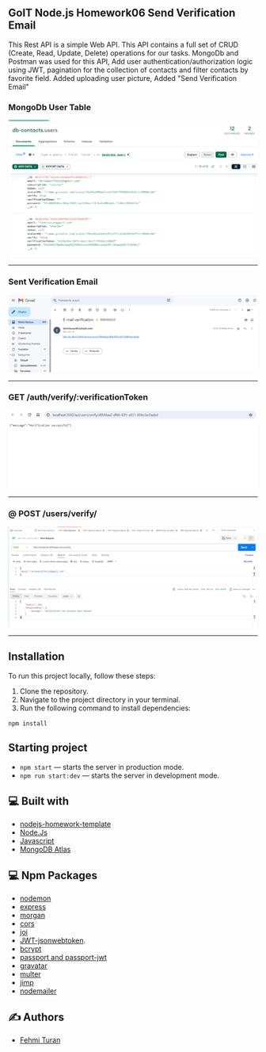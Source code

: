 ## GoIT Node.js Homework06 Send Verification Email
This Rest API is a simple Web API. This API contains a full set of CRUD (Create, Read, Update, Delete) operations for our tasks. MongoDb and Postman was used for this API, Add user authentication/authorization logic using JWT, pagination for the collection of contacts and filter contacts by favorite field. Added uploading user picture, Added "Send Verification Email"


### MongoDb User Table
![GoIT-hw-06](https://github.com/fehmituran/Rest-Api-Application/blob/hw06-email/public/img/mongodb.PNG)

------------------------------------------------------------------------------------------------
### Sent Verification Email
![GoIT-hw-06](https://github.com/fehmituran/Rest-Api-Application/blob/hw06-email/public/img/email.PNG)

------------------------------------------------------------------------------------------------
### GET /auth/verify/:verificationToken
![GoIT-hw-06](https://github.com/fehmituran/Rest-Api-Application/blob/hw06-email/public/img/emailVerification.PNG)

------------------------------------------------------------------------------------------------
### @ POST /users/verify/
![GoIT-hw-06](https://github.com/fehmituran/Rest-Api-Application/blob/hw06-email/public/img/reSendEmail.PNG)

------------------------------------------------------------------------------------------------


## Installation

To run this project locally, follow these steps:

1. Clone the repository.
2. Navigate to the project directory in your terminal.
3. Run the following command to install dependencies:

```
npm install
```

## Starting project
- `npm start` &mdash; starts the server in production mode.
- `npm run start:dev` &mdash; starts the server in development mode.

## :computer: Built with

- [nodejs-homework-template](https://github.com/oliverplay/nodejs-homework-template)
- [Node.Js](https://nodejs.org/en)
- [Javascript](https://javascript.info/)
- [MongoDB Atlas](https://www.mongodb.com/atlas/database)



## :computer: Npm Packages

- [nodemon](https://nodemon.io/)
- [express](https://www.npmjs.com/package/express)
- [morgan](https://www.npmjs.com/package/morgan)
- [cors](https://www.npmjs.com/package/cors)
- [joi](https://joi.dev/)
- [JWT-jsonwebtoken](https://jwt.io/).
- [bcrypt](https://www.npmjs.com/package/bcrypt)
- [passport and passport-jwt](https://www.npmjs.com/package/passport)
- [gravatar](https://gravatar.com/)
- [multer](https://www.npmjs.com/package/multer)
- [jimp](https://www.npmjs.com/package/jimp)
- [nodemailer](https://www.npmjs.com/package/nodemailer)


## :writing_hand: Authors

- [Fehmi Turan](https://github.com/fehmituran)


